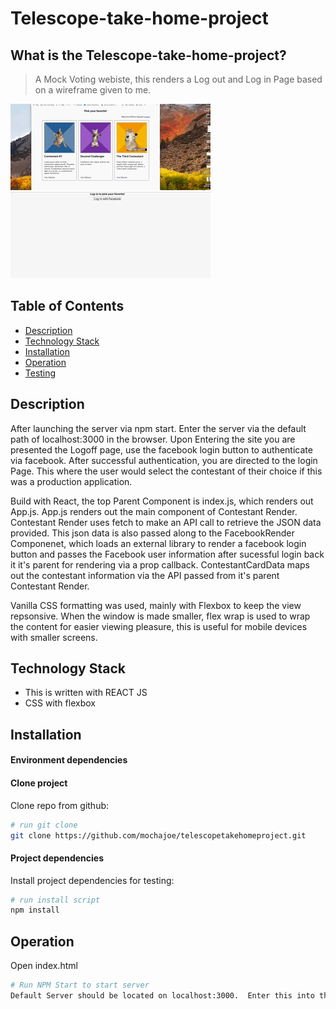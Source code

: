 # Telescope-take-home-project
## What is the Telescope-take-home-project?
 > A Mock Voting webiste, this renders a Log out and Log in Page based on a wireframe given to me.

 ![telescope-app Demo](./gifs/Telescope-resize.gif "Window Resize Example Gif")
 ![telescope-app Demoq](./gifs/telescope_loginandout.gif "Logging in and out function Gif-")

## Table of Contents

* [Description](#description)
* [Technology Stack](#technology-stack)
* [Installation](#installation)
* [Operation](#operation)
* [Testing](#testing)


## Description

After launching the server via npm start.  Enter the server via the default path of localhost:3000 in the browser.  Upon Entering the site you are presented the Logoff page, use the facebook login button to authenticate via facebook.  After successful authentication, you are directed to the login Page.  This where the user would select the contestant of their choice if this was a production application. 

Build with React, the top Parent Component is index.js, which renders out App.js.  App.js renders out the main component of Contestant Render.  Contestant Render uses fetch to make an API call to retrieve the JSON data provided.  This json data is also passed along to the FacebookRender Componenet, which loads an external library to render a facebook login button and passes the Facebook user information after sucessful login back it it's parent for rendering via a prop callback.  ContestantCardData maps out the contestant information via the API passed from it's parent Contestant Render.  

Vanilla CSS formatting was used, mainly with Flexbox to keep the view repsonsive.  When the window is made smaller, flex wrap is used to wrap the content for easier viewing pleasure, this is useful for mobile devices with smaller screens.

## Technology Stack

 * This is written with REACT JS
 * CSS with flexbox

## Installation

#### Environment dependencies

#### Clone project
Clone repo from github:
```sh
# run git clone
git clone https://github.com/mochajoe/telescopetakehomeproject.git
```

#### Project dependencies

Install project dependencies for testing:
```sh
# run install script
npm install
```

## Operation

Open index.html
```sh
# Run NPM Start to start server
Default Server should be located on localhost:3000.  Enter this into the browser.
```


